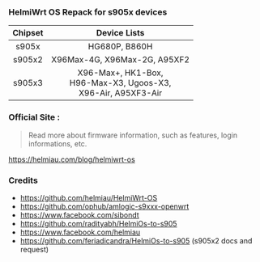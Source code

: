 ### HelmiWrt OS Repack for s905x devices

| Chipset | Device Lists |
| :--: | :--: |
| s905x | HG680P, B860H |
| s905x2 | X96Max-4G, X96Max-2G, A95XF2|
| s905x3 | X96-Max+, HK1-Box,<br> H96-Max-X3, Ugoos-X3, <br>X96-Air, A95XF3-Air |

### Official Site :
> Read more about firmware information, such as features, login informations, etc.

<https://helmiau.com/blog/helmiwrt-os>

### Credits
- https://github.com/helmiau/HelmiWrt-OS
- https://github.com/ophub/amlogic-s9xxx-openwrt
- https://www.facebook.com/sibondt
- https://github.com/radityabh/HelmiOs-to-s905
- https://www.facebook.com/helmiau
- https://github.com/feriadicandra/HelmiOs-to-s905 (s905x2 docs and request)

